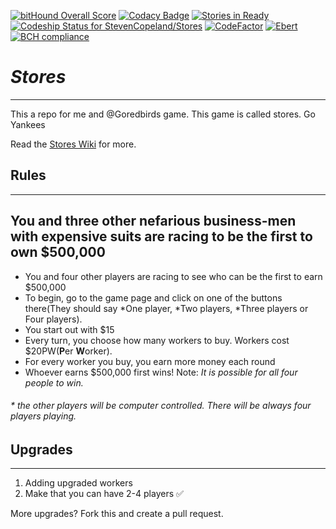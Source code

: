 [![bitHound Overall Score](https://www.bithound.io/github/StevenCopeland/Stores/badges/score.svg)](https://www.bithound.io/github/StevenCopeland/Stores)
[![Codacy Badge](https://api.codacy.com/project/badge/Grade/9fd51a1838694d5d9a7247bdb0b9623b)](https://www.codacy.com/app/StevenCopeland/Stores?utm_source=github.com&utm_medium=referral&utm_content=StevenCopeland/Stores&utm_campaign=badger)
[![Stories in Ready](https://badge.waffle.io/StevenCopeland/Stores.png?label=ready&title=Ready)](https://waffle.io/StevenCopeland/Stores)
[ ![Codeship Status for StevenCopeland/Stores](https://app.codeship.com/projects/dfe84640-e675-0134-436e-7ae8f44ec953/status?branch=master)](https://app.codeship.com/projects/206824)
[![CodeFactor](https://www.codefactor.io/repository/github/stevencopeland/stores/badge)](https://www.codefactor.io/repository/github/stevencopeland/stores)
[![Ebert](https://ebertapp.io/github/StevenCopeland/Stores.svg)](https://ebertapp.io/github/StevenCopeland/Stores)
[![BCH compliance](https://bettercodehub.com/edge/badge/StevenCopeland/Stores)](https://bettercodehub.com/)

# ***Stores***


<hr/>
This a repo for me and @Goredbirds game. This game is called stores. Go Yankees

Read the <a href="https://github.com/StevenCopeland/Stores/wiki">Stores Wiki</a> for more.

## Rules
<hr/>
<h2>You and three other nefarious business-men with expensive suits are racing to be the first to own $500,000</h2>

<ul id="rules">
<li>You and four other players are racing to see who can be the first to earn $500,000</li>
<li>To begin, go to the game page and click on one of the buttons there(They should say *One player, *Two players, *Three players or Four players).</li>
<li>You start out with $15</li>
<li>Every turn, you choose how many workers to buy. Workers cost $20PW(<b>P</b>er <b>W</b>orker).</li>
<li>For every worker you buy, you earn more money each round</li>
<li>Whoever earns $500,000 first wins! Note: <i>It is possible for all four people to win.</i></li>
</ul>

###### * the other players will be computer controlled. There will be always four players playing.

## Upgrades
<hr/>
<ol>
<li>Adding upgraded workers</li>
<li>Make that you can have 2-4 players ✅</li>
</ol>
<p>More upgrades? Fork this and create a pull request.</p>
